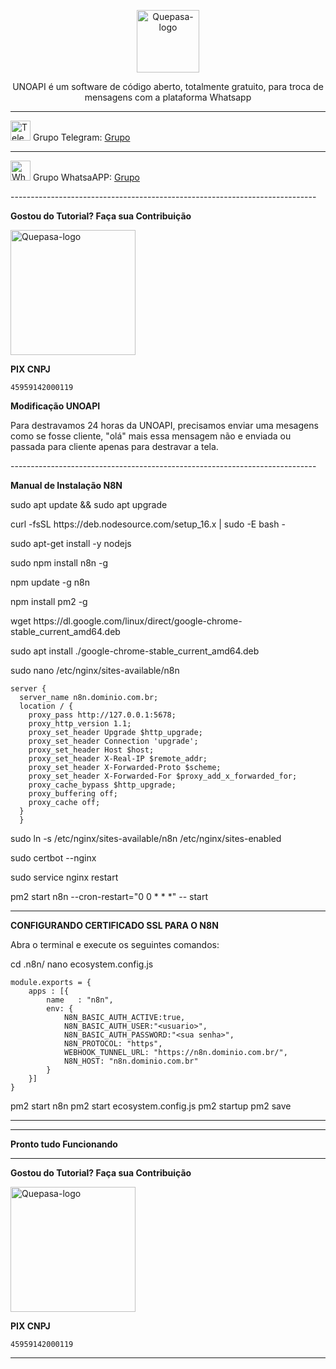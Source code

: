 <p align="center">
	<img src="https://github.com/EngajamentoFlow/unoapi/blob/main/unoapi.png" alt="Quepasa-logo" width="100" />	
	<p align="center">UNOAPI é um software de código aberto, totalmente gratuito, para troca de mensagens com a plataforma Whatsapp</p>
</p>
<hr />
<p align="left">
	<img src="https://telegram.org/favicon.ico" alt="Telegram-logo" width="32" />
	<span>Grupo Telegram: </span>
	<a href="https://t.me/unoapi" target="_blank">Grupo</a>
</p>
<hr />
<p align="left">
	<img src="https://whatsapp.com/favicon.ico" alt="WhatsAPP-logo" width="32" />
	<span>Grupo WhatsaAPP: </span>
	<a href="https://chat.whatsapp.com/KOc9il7AdQVCG06fTmG3Uh" target="_blank">Grupo</a>
</p>
----------------------------------------------------------------------------
</p>

**Gostou do Tutorial? Faça sua Contribuição**

<img src="https://github.com/EngajamentoFlow/liberarunoapi/blob/main/qrcode-pix.png" alt="Quepasa-logo" width="200" />
</p>

**PIX CNPJ**

```
45959142000119	
```

</p>

**Modificação UNOAPI**

Para destravamos 24 horas da UNOAPI, precisamos enviar uma mesagens  como se fosse cliente, "olá" mais essa mensagem não e enviada ou passada para cliente apenas para destravar a tela.
</p>
----------------------------------------------------------------------------
</p>

**Manual de Instalação N8N**

</p>
sudo apt update && sudo apt upgrade
</p>
curl -fsSL https://deb.nodesource.com/setup_16.x | sudo -E bash -
</p>
sudo apt-get install -y nodejs
</p>
sudo npm install n8n -g
</p>
npm update -g n8n
</p>
npm install pm2 -g
</p>
wget https://dl.google.com/linux/direct/google-chrome-stable_current_amd64.deb
</p>
sudo apt install ./google-chrome-stable_current_amd64.deb
</p>
sudo nano /etc/nginx/sites-available/n8n
</p>

```
server {
  server_name n8n.dominio.com.br;
  location / {
    proxy_pass http://127.0.0.1:5678;
    proxy_http_version 1.1;
    proxy_set_header Upgrade $http_upgrade;
    proxy_set_header Connection 'upgrade';
    proxy_set_header Host $host;
    proxy_set_header X-Real-IP $remote_addr;
    proxy_set_header X-Forwarded-Proto $scheme;
    proxy_set_header X-Forwarded-For $proxy_add_x_forwarded_for;
    proxy_cache_bypass $http_upgrade;
    proxy_buffering off;
    proxy_cache off;
  }
  }
```

sudo ln -s /etc/nginx/sites-available/n8n /etc/nginx/sites-enabled
</p>
sudo certbot --nginx
</p>
sudo service nginx restart
</p>
pm2 start n8n --cron-restart="0 0 * * *" -- start
</p>

----------------------------------------------------------------------------

**CONFIGURANDO CERTIFICADO SSL PARA O N8N**

Abra o terminal e execute os seguintes comandos:

cd .n8n/
nano ecosystem.config.js

```
module.exports = {
    apps : [{
        name   : "n8n",
        env: {
            N8N_BASIC_AUTH_ACTIVE:true,
            N8N_BASIC_AUTH_USER:"<usuario>",
            N8N_BASIC_AUTH_PASSWORD:"<sua senha>",
            N8N_PROTOCOL: "https",
            WEBHOOK_TUNNEL_URL: "https://n8n.dominio.com.br/",
            N8N_HOST: "n8n.dominio​.com.br"
        }
    }]
}
```

pm2 start n8n
pm2 start ecosystem.config.js
pm2 startup
pm2 save
</p>


----------------------------------------------------------------------------

----------------------------------------------------------------------------

**Pronto tudo Funcionando**

----------------------------------------------------------------------------
</p>

**Gostou do Tutorial? Faça sua Contribuição**

<img src="https://github.com/EngajamentoFlow/liberarunoapi/blob/main/qrcode-pix.png" alt="Quepasa-logo" width="200" />
</p>

**PIX CNPJ**

```
45959142000119	
```

----------------------------------------------------------------------------
